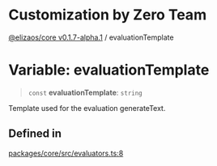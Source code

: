 # Customization by Zero Team

[@elizaos/core v0.1.7-alpha.1](../index.md) / evaluationTemplate

# Variable: evaluationTemplate

> `const` **evaluationTemplate**: `string`

Template used for the evaluation generateText.

## Defined in

[packages/core/src/evaluators.ts:8](https://github.com/elizaOS/eliza/blob/main/packages/core/src/evaluators.ts#L8)
